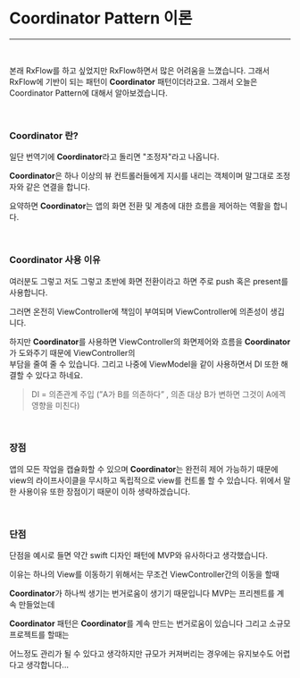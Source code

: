# Coordinator Pattern 이론
---

<br>

본래 RxFlow를 하고 싶었지만 RxFlow하면서 많은 어려움을 느꼈습니다. 그래서 RxFlow에 기반이 되는 패턴이 **Coordinator** 패턴이더라고요. 그래서 오늘은 Coordinator Pattern에 대해서 알아보겠습니다.

<br>

### **Coordinator** 란?

일단 번역기에 **Coordinator**라고 돌리면 "조정자"라고 나옵니다.

**Coordinator**은 하나 이상의 뷰 컨트롤러들에게 지시를 내리는 객체이며 말그대로 조정자와 같은 연결을 합니다.

요약하면 **Coordinator**는 앱의 화면 전환 및 계층에 대한 흐름을 제어하는 역활을 합니다.

<br>

### **Coordinator** 사용 이유

여러분도 그렇고 저도 그렇고 초반에 화면 전환이라고 하면 주로 push 혹은 present를 사용합니다.

그러면 온전히 ViewController에 책임이 부여되며 ViewController에 의존성이 생깁니다.

하지만 **Coordinator**를 사용하면 ViewController의 화면제어와 흐름을 **Coordinator**가 도와주기 때문에 ViewController의  
부담을 줄여 줄 수 있습니다. 그리고 나중에 ViewModel을 같이 사용하면서 DI 또한 해결할 수 있다고 하네요.

> DI = 의존관계 주입 (”A가 B를 의존하다” , 의존 대상 B가 변하면 그것이 A에겍 영향을 미친다)

<br>

### 장점

앱의 모든 작업을 캡슐화할 수 있으며 **Coordinator**는 완전히 제어 가능하기 때문에 view의 라이프사이클을 무시하고 독립적으로 view를 컨트롤 할 수 있습니다. 위에서 말한 사용이유 또한 장점이기 때문이 이하 생략하겠습니다.

<br>

### 단점

단점을 예시로 들면 약간 swift 디자인 패턴에 MVP와 유사하다고 생각했습니다.

이유는 하나의 View를 이동하기 위해서는 무조건 ViewController간의 이동을 할때

**Coordinator**가 하나씩 생기는 번거로움이 생기기 때문입니다 MVP는 프리젠트를 계속 만들었는데 

**Coordinator** 패턴은 **Coordinator**를 계속 만드는 번거로움이 있습니다 그리고 소규모 프로젝트를 할때는

어느정도 관리가 될 수 있다고 생각하지만 규모가 커져버리는 경우에는 유지보수도 어렵다고 생각합니다...
